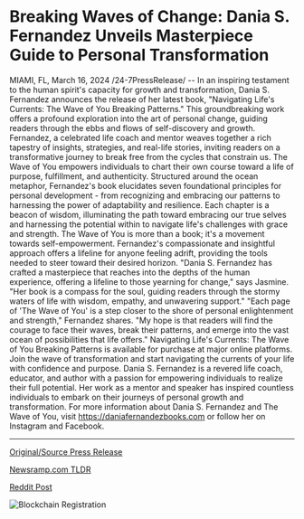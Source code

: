 # Breaking Waves of Change: Dania S. Fernandez Unveils Masterpiece Guide to Personal Transformation

MIAMI, FL, March 16, 2024 /24-7PressRelease/ -- In an inspiring testament to the human spirit's capacity for growth and transformation, Dania S. Fernandez announces the release of her latest book, "Navigating Life's Currents: The Wave of You Breaking Patterns." This groundbreaking work offers a profound exploration into the art of personal change, guiding readers through the ebbs and flows of self-discovery and growth.  Fernandez, a celebrated life coach and mentor weaves together a rich tapestry of insights, strategies, and real-life stories, inviting readers on a transformative journey to break free from the cycles that constrain us. The Wave of You empowers individuals to chart their own course toward a life of purpose, fulfillment, and authenticity.  Structured around the ocean metaphor, Fernandez's book elucidates seven foundational principles for personal development - from recognizing and embracing our patterns to harnessing the power of adaptability and resilience. Each chapter is a beacon of wisdom, illuminating the path toward embracing our true selves and harnessing the potential within to navigate life's challenges with grace and strength.  The Wave of You is more than a book; it's a movement towards self-empowerment. Fernandez's compassionate and insightful approach offers a lifeline for anyone feeling adrift, providing the tools needed to steer toward their desired horizon.  "Dania S. Fernandez has crafted a masterpiece that reaches into the depths of the human experience, offering a lifeline to those yearning for change," says Jasmine. "Her book is a compass for the soul, guiding readers through the stormy waters of life with wisdom, empathy, and unwavering support."  "Each page of 'The Wave of You' is a step closer to the shore of personal enlightenment and strength," Fernandez shares. "My hope is that readers will find the courage to face their waves, break their patterns, and emerge into the vast ocean of possibilities that life offers."  Navigating Life's Currents: The Wave of You Breaking Patterns is available for purchase at major online platforms. Join the wave of transformation and start navigating the currents of your life with confidence and purpose.  Dania S. Fernandez is a revered life coach, educator, and author with a passion for empowering individuals to realize their full potential. Her work as a mentor and speaker has inspired countless individuals to embark on their journeys of personal growth and transformation.  For more information about Dania S. Fernandez and The Wave of You, visit https://daniafernandezbooks.com or follow her on Instagram and Facebook. 

---

[Original/Source Press Release](https://www.24-7pressrelease.com/press-release/509269/breaking-waves-of-change-dania-s-fernandez-unveils-masterpiece-guide-to-personal-transformation)
                    

[Newsramp.com TLDR](None) 



[Reddit Post](https://www.reddit.com/r/BookNews/comments/1bg0gue/life_coach_dania_s_fernandez_releases/) 



![Blockchain Registration](https://cdn.newsramp.app/24-7PressRelease/qrcode/243/16/lossPfPe.webp)